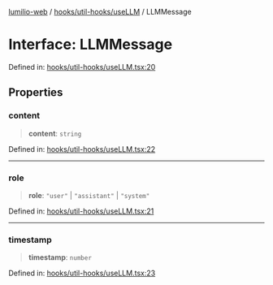 [lumilio-web](../../../../modules.md) / [hooks/util-hooks/useLLM](../index.md) / LLMMessage

# Interface: LLMMessage

Defined in: [hooks/util-hooks/useLLM.tsx:20](https://github.com/EdwinZhanCN/Lumilio-Photos/blob/03970823ed92f529d8017eeae43ca1cadd7110c3/web/src/hooks/util-hooks/useLLM.tsx#L20)

## Properties

### content

> **content**: `string`

Defined in: [hooks/util-hooks/useLLM.tsx:22](https://github.com/EdwinZhanCN/Lumilio-Photos/blob/03970823ed92f529d8017eeae43ca1cadd7110c3/web/src/hooks/util-hooks/useLLM.tsx#L22)

***

### role

> **role**: `"user"` \| `"assistant"` \| `"system"`

Defined in: [hooks/util-hooks/useLLM.tsx:21](https://github.com/EdwinZhanCN/Lumilio-Photos/blob/03970823ed92f529d8017eeae43ca1cadd7110c3/web/src/hooks/util-hooks/useLLM.tsx#L21)

***

### timestamp

> **timestamp**: `number`

Defined in: [hooks/util-hooks/useLLM.tsx:23](https://github.com/EdwinZhanCN/Lumilio-Photos/blob/03970823ed92f529d8017eeae43ca1cadd7110c3/web/src/hooks/util-hooks/useLLM.tsx#L23)
